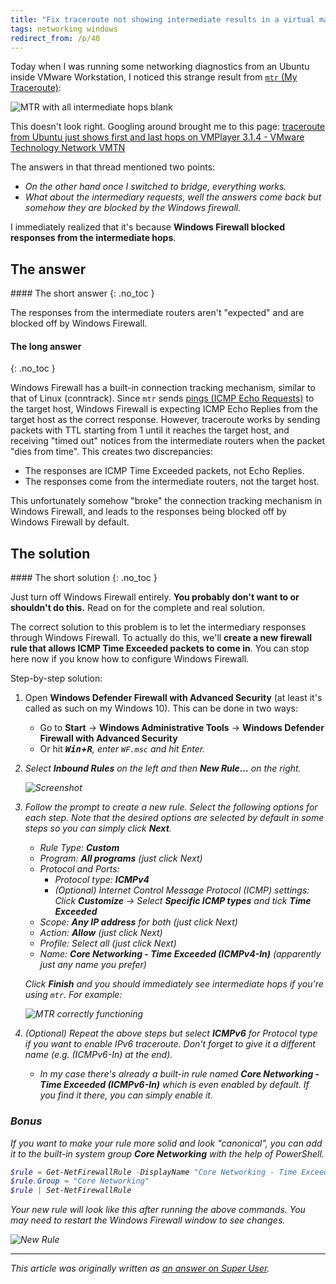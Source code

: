 ```yaml
---
title: "Fix traceroute not showing intermediate results in a virtual machine on Windows"
tags: networking windows
redirect_from: /p/40
---
```


Today when I was running some networking diagnostics from an Ubuntu inside VMware Workstation, I noticed this strange result from [`mtr` (My Traceroute)][mtr]:

![MTR with all intermediate hops blank](/image/linux/traceroute-failure.png)

This doesn't look right. Googling around brought me to this page: [traceroute from Ubuntu just shows first and last hops on VMPlayer 3.1.4 - VMware Technology Network VMTN](https://communities.vmware.com/t5/VMware-Workstation-Player/traceroute-from-Ubuntu-just-shows-first-and-last-hops-on/m-p/1677263)

The answers in that thread mentioned two points:

- *On the other hand once I switched to bridge, everything works.*
- *What about the intermediary requests, well the answers come back but somehow they are blocked by the Windows firewall.*

I immediately realized that it's because **Windows Firewall blocked responses from the intermediate hops**.

## The answer

<div class="notice--primary" markdown="1">
#### <i class="fas fa-shield-check"></i> The short answer
{: .no_toc }

The responses from the intermediate routers aren't "expected" and are blocked off by Windows Firewall.
</div>

#### The long answer
{: .no_toc }

Windows Firewall has a built-in connection tracking mechanism, similar to that of Linux (conntrack). Since `mtr` sends [pings (ICMP Echo Requests)][ping] to the target host, Windows Firewall is expecting ICMP Echo Replies from the target host as the correct response. However, traceroute works by sending packets with TTL starting from 1 until it reaches the target host, and receiving "timed out" notices from the intermediate routers when the packet "dies from time". This creates two discrepancies:

- The responses are ICMP Time Exceeded packets, not Echo Replies.
- The responses come from the intermediate routers, not the target host.

This unfortunately somehow "broke" the connection tracking mechanism in Windows Firewall, and leads to the responses being blocked off by Windows Firewall by default.


## The solution

<div class="notice--warning" markdown="1">
#### <i class="fas fa-shield-check"></i> The short solution
{: .no_toc }

Just turn off Windows Firewall entirely. **You probably don't want to or shouldn't do this.** Read on for the complete and real solution.
</div>

The correct solution to this problem is to let the intermediary responses through Windows Firewall. To actually do this, we'll **create a new firewall rule that allows ICMP Time Exceeded packets to come in**. You can stop here now if you know how to configure Windows Firewall.

Step-by-step solution:

1. Open **Windows Defender Firewall with Advanced Security** (at least it's called as such on my Windows 10). This can be done in two ways:
    - Go to **Start** → **Windows Administrative Tools** → **Windows Defender Firewall with Advanced Security**
    - Or hit **<kbd><i class="fab fa-fw fa-windows" />Win</kbd>+<kbd>R</kbd>**, enter `WF.msc` and hit Enter.
2. Select **Inbound Rules** on the left and then **New Rule...** on the right.

   ![Screenshot](https://i.stack.imgur.com/m1suMs.png)

3. Follow the prompt to create a new rule. Select the following options for each step. Note that the desired options are selected by default in some steps so you can simply click **Next**.

    - Rule Type: **Custom**
    - Program: **All programs** (just click Next)
    - Protocol and Ports:
        - Protocol type: **ICMPv4**
        - *(Optional)* Internet Control Message Protocol (ICMP) settings: Click **Customize** → Select **Specific ICMP types** and tick **Time Exceeded**
    - Scope: **Any IP address** for both (just click Next)
    - Action: **Allow** (just click Next)
    - Profile: Select all (just click Next)
    - Name: **Core Networking - Time Exceeded (ICMPv4-In)** (apparently just any name you prefer)
  
   Click **Finish** and you should immediately see intermediate hops if you're using `mtr`. For example:

   ![MTR correctly functioning](/image/linux/traceroute-ok.png)

4. *(Optional)* Repeat the above steps but select **ICMPv6** for *Protocol type* if you want to enable IPv6 traceroute. Don't forget to give it a different name (e.g. *(ICMPv6-In)* at the end).

    - In my case there's already a built-in rule named **Core Networking - Time Exceeded (ICMPv6-In)** which is even enabled by default. If you find it there, you can simply enable it.

### Bonus

If you want to make your rule *more solid* and *look* "canonical", you can add it to the built-in system group **Core Networking** with the help of PowerShell.

```powershell
$rule = Get-NetFirewallRule -DisplayName "Core Networking - Time Exceeded (ICMPv4-In)"
$rule.Group = "Core Networking"
$rule | Set-NetFirewallRule
```

Your new rule will look like this after running the above commands. You may need to restart the Windows Firewall window to see changes.

![New Rule](/image/windows/core-networking-time-exceeded-icmpv4-in.png)

---

This article was originally written as [an answer on Super User][sa].


  [mtr]: https://en.wikipedia.org/wiki/MTR_(software)
  [ping]: https://en.wikipedia.org/wiki/Ping_(networking_utility)#Echo_request
  [sa]: https://superuser.com/a/1623001/688600
